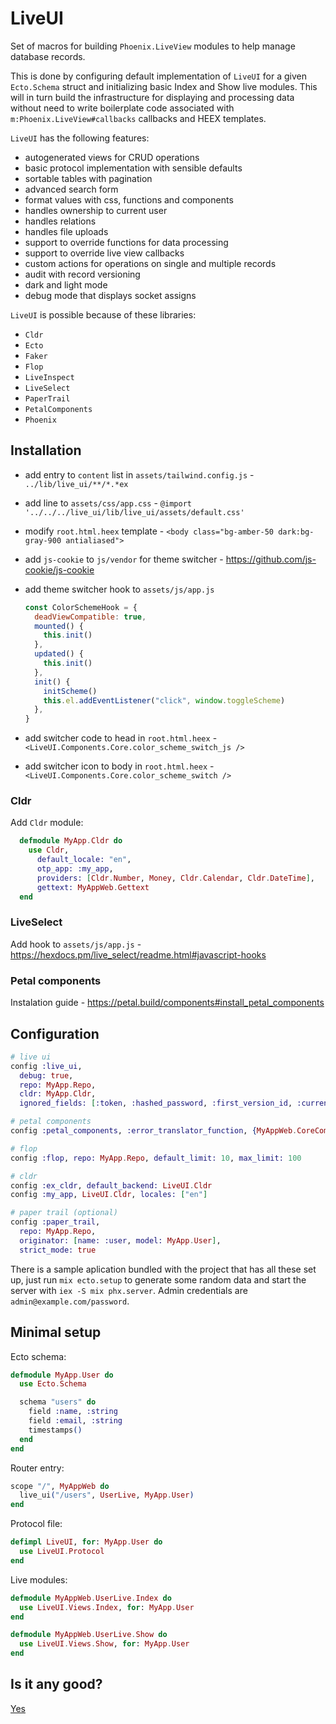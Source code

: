 # LiveUI

Set of macros for building `Phoenix.LiveView` modules to help manage database records.

This is done by configuring default implementation of `LiveUI` for a given `Ecto.Schema` struct and
initializing basic Index and Show live modules. This will in turn build the infrastructure for displaying
and processing data without need to write boilerplate code associated with `m:Phoenix.LiveView#callbacks` callbacks and HEEX templates.

`LiveUI` has the following features:

* autogenerated views for CRUD operations
* basic protocol implementation with sensible defaults
* sortable tables with pagination
* advanced search form
* format values with css, functions and components
* handles ownership to current user
* handles relations
* handles file uploads
* support to override functions for data processing
* support to override live view callbacks
* custom actions for operations on single and multiple records
* audit with record versioning
* dark and light mode
* debug mode that displays socket assigns

`LiveUI` is possible because of these libraries:

* `Cldr`
* `Ecto`
* `Faker`
* `Flop`
* `LiveInspect`
* `LiveSelect`
* `PaperTrail`
* `PetalComponents`
* `Phoenix`

## Installation

* add entry to `content` list in `assets/tailwind.config.js` - `../lib/live_ui/**/*.*ex`
* add line to `assets/css/app.css` - `@import '../../../live_ui/lib/live_ui/assets/default.css'`
* modify `root.html.heex` template - `<body class="bg-amber-50 dark:bg-gray-900 antialiased">`
* add `js-cookie` to `js/vendor` for theme switcher - <https://github.com/js-cookie/js-cookie>
* add theme switcher hook to `assets/js/app.js`

  ```javascript
  const ColorSchemeHook = {
    deadViewCompatible: true,
    mounted() {
      this.init()
    },
    updated() {
      this.init()
    },
    init() {
      initScheme()
      this.el.addEventListener("click", window.toggleScheme)
    },
  }
  ```

* add switcher code to head in `root.html.heex` - `<LiveUI.Components.Core.color_scheme_switch_js />`
* add switcher icon to body in `root.html.heex` - `<LiveUI.Components.Core.color_scheme_switch />`

### Cldr

Add `Cldr` module:

``` elixir
  defmodule MyApp.Cldr do
    use Cldr,
      default_locale: "en",
      otp_app: :my_app,
      providers: [Cldr.Number, Money, Cldr.Calendar, Cldr.DateTime],
      gettext: MyAppWeb.Gettext
  end
```

### LiveSelect

Add hook to `assets/js/app.js` - <https://hexdocs.pm/live_select/readme.html#javascript-hooks>

### Petal components

Instalation guide - <https://petal.build/components#install_petal_components>

## Configuration

```elixir
# live ui
config :live_ui,
  debug: true,
  repo: MyApp.Repo,
  cldr: MyApp.Cldr,
  ignored_fields: [:token, :hashed_password, :first_version_id, :current_version_id]

# petal components
config :petal_components, :error_translator_function, {MyAppWeb.CoreComponents, :translate_error}

# flop
config :flop, repo: MyApp.Repo, default_limit: 10, max_limit: 100

# cldr
config :ex_cldr, default_backend: LiveUI.Cldr
config :my_app, LiveUI.Cldr, locales: ["en"]

# paper trail (optional)
config :paper_trail,
  repo: MyApp.Repo,
  originator: [name: :user, model: MyApp.User],
  strict_mode: true
```

There is a sample aplication bundled with the project that has all these set up, just run
`mix ecto.setup` to generate some random data and start the server with `iex -S mix phx.server`.
Admin credentials are `admin@example.com/password`.

## Minimal setup

Ecto schema:

```elixir
defmodule MyApp.User do
  use Ecto.Schema

  schema "users" do
    field :name, :string
    field :email, :string
    timestamps()
  end
end
```

Router entry:

```elixir
scope "/", MyAppWeb do
  live_ui("/users", UserLive, MyApp.User)
end
```

Protocol file:

```elixir
defimpl LiveUI, for: MyApp.User do
  use LiveUI.Protocol
end
```

Live modules:

```elixir
defmodule MyAppWeb.UserLive.Index do
  use LiveUI.Views.Index, for: MyApp.User
end

defmodule MyAppWeb.UserLive.Show do
  use LiveUI.Views.Show, for: MyApp.User
end
```

## Is it any good?

[Yes](https://news.ycombinator.com/item?id=3067434)

